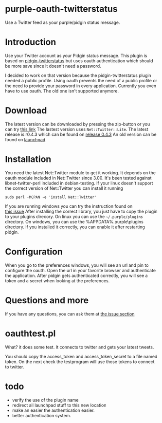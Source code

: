 # purple-oauth-twitterstatus

Use a Twitter feed as your purple/pidgin status message.

# Introduction

Use your Twitter account as your Pidgin status message.  This plugin is based on [pidgin-twitterstatus](http://code.google.com/p/pidgin-twitterstatus) but uses oauth authentication which should be more save since it doesn't need a password.

I decided to work on that version because the pidgin-twitterstatus
plugin needed a public profile.  Using oauth prevents the need of a public profile or the need to provide your password in every application. Currently you even have to use oauth. The old one isn't supported anymore.

# Download
The latest version can be downloaded by pressing the zip-button or you can try [this link](../../archive/master.zip)
The lastest version uses `Net::Twitter::Lite`.
The latest release is r0.4.3 which can be found on [release 0.4.3](../../releases/tag/0.4.3)
An old version can be found on [launchpad](http://launchpad.net/purple-oauth-twitterstatus)

# Installation
You need the latest Net::Twitter module to get it working.
It depends on the oauth module included in Net::Twitter since 3.00. It's been tested against libnet-twitter-perl included in debian-testing.
If your linux doesn't support the correct version of Net::Twitter you can install it running

    sudo perl -MCPAN -e 'install Net::Twitter'

If you are running windows you can try the instruction found on  
[this issue](http://code.google.com/p/pidgin-status-to-twitter/issues/detail?id=2)
After installing the correct library, you just have to copy the plugin to your plugins direcory. On linux you can use the `~/.purple/plugins` directory. On windows, you can use the %APPDATA%\.purple\plugins directory. If you installed it correctly, you can enable it after restarting pidgin.

# Configuration

When you go to the preferences windows, you will see an url and
pin to configure the oauth. Open the url in your favorite browser and authenticate the application. After pidgin gets authenticated correctly, you will see a token and a secret when looking at the preferences.

# Questions and more
<!-- 
If you have any questions, you can ask them on [launchpad](https://answers.launchpad.net/purple-oauth-twitterstatus)
-->
If you have any questions, you can ask them at [the issue section](../../issues/new)

# oauthtest.pl

What? it does some test. It connects to twitter and gets your latest tweets.

You should copy the access_token and access_token_secret to a file named token.
On the next check the testprogram will use those tokens to connect to twitter.

# todo
<!-- changed to issue syntax back to normal because it only works
     on issues and stuff. -->
* verify the use of the plugin name
* redirect all launchpad stuff to this new location
* make an easier the authentication easier.
* better authentication system.
